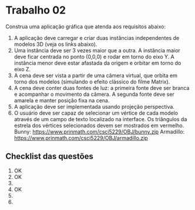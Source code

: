 # Trabalho 02

Construa uma aplicação gráfica que atenda aos requisitos abaixo:

1. A aplicação deve carregar e criar duas instâncias independentes de modelos 3D (veja os links abaixo).
2. Uma instância deve ser 3 vezes maior que a outra. A instância maior deve ficar centrada no ponto (0,0,0) e rodar em torno do eixo Y. A instância menor deve estar afastada da origem e orbitar em torno do eixo Z.
3. A cena deve ser vista a partir de uma câmera virtual, que orbita em torno dos modelos (simulando o efeito clássico do filme Matrix).
4. A cena deve conter duas fontes de luz: a primeira fonte deve ser branca e acompanhar o movimento da câmera. A segunda fonte deve ser amarela e manter posição fixa na cena.
5. A aplicação deve ser implementada usando projeção perspectiva.
6. O usuário deve ser capaz de selecionar um vértice de cada modelo através de um campo de texto localizado na interface. Os triângulos da estrela dos vértices selecionados devem ser mostrados em vermelho.
Bunny: https://www.prinmath.com/csci5229/OBJ/bunny.zip
Armadillo: https://www.prinmath.com/csci5229/OBJ/armadillo.zip


## Checklist das questões

1. OK
2. OK
3.
4. OK
5.
6.
